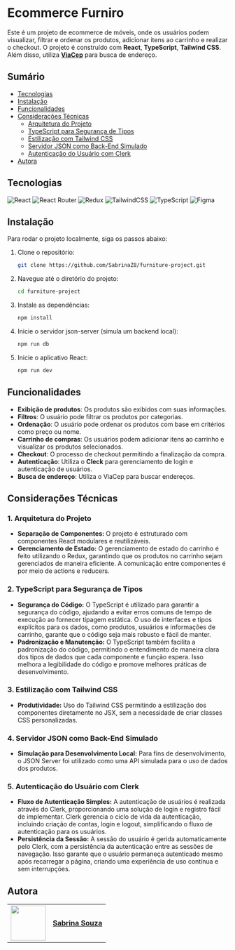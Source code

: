 # Ecommerce Furniro

Este é um projeto de ecommerce de móveis, onde os usuários podem visualizar, filtrar e ordenar os produtos, adicionar itens ao carrinho e realizar o checkout. O projeto é construído com **React**, **TypeScript**, **Tailwind CSS**. Além disso, utiliza [**ViaCep**](https://viacep.com.br/) para busca de endereço.

## Sumário

- [Tecnologias](#tecnologias)
- [Instalação](#instalação)
- [Funcionalidades](#funcionalidades)
- [Considerações Técnicas](#considerações-técnicas)
  - [Arquitetura do Projeto](#1-arquitetura-do-projeto)
  - [TypeScript para Segurança de Tipos](#2-typescript-para-segurança-de-tipos)
  - [Estilização com Tailwind CSS](#3-estilização-com-tailwind-css)
  - [Servidor JSON como Back-End Simulado](#4-servidor-json-como-back-end-simulado)
  - [Autenticação do Usuário com Clerk](#5-autenticação-do-usuário-com-clerk)
- [Autora](#autora)

## Tecnologias

![React](https://img.shields.io/badge/react-%2320232a.svg?style=for-the-badge&logo=react&logoColor=%2361DAFB)
![React Router](https://img.shields.io/badge/React_Router-CA4245?style=for-the-badge&logo=react-router&logoColor=white)
![Redux](https://img.shields.io/badge/redux-%23593d88.svg?style=for-the-badge&logo=redux&logoColor=white)
![TailwindCSS](https://img.shields.io/badge/tailwindcss-%2338B2AC.svg?style=for-the-badge&logo=tailwind-css&logoColor=white)
![TypeScript](https://img.shields.io/badge/typescript-%23007ACC.svg?style=for-the-badge&logo=typescript&logoColor=white)
![Figma](https://img.shields.io/badge/figma-%23F24E1E.svg?style=for-the-badge&logo=figma&logoColor=white)

## Instalação

Para rodar o projeto localmente, siga os passos abaixo:

1. Clone o repositório:
   ```bash
   git clone https://github.com/SabrinaZ8/furniture-project.git
2. Navegue até o diretório do projeto:
   ```bash
   cd furniture-project
3. Instale as dependências:
   ```bash
   npm install
4. Inicie o servidor json-server (simula um backend local):
   ```bash
   npm run db
5. Inicie o aplicativo React:
   ```bash
   npm run dev

## Funcionalidades

- **Exibição de produtos**: Os produtos são exibidos com suas informações.
- **Filtros**: O usuário pode filtrar os produtos por categorias.
- **Ordenação**: O usuário pode ordenar os produtos com base em critérios como preço ou nome.
- **Carrinho de compras**: Os usuários podem adicionar itens ao carrinho e visualizar os produtos selecionados.
- **Checkout**: O processo de checkout permitindo a finalização da compra.
- **Autenticação**: Utiliza o **Cleck** para gerenciamento de login e autenticação de usuários.
- **Busca de endereço**: Utiliza o ViaCep para buscar endereços.

## Considerações Técnicas

### 1. Arquitetura do Projeto
   
- **Separação de Componentes:**
O projeto é estruturado com componentes React modulares e reutilizáveis.
- **Gerenciamento de Estado:**
O gerenciamento de estado do carrinho é feito utilizando o Redux, garantindo que os produtos no carrinho sejam gerenciados de maneira eficiente. A comunicação entre componentes é por meio de actions e reducers.

### 2. TypeScript para Segurança de Tipos
- **Segurança do Código:**
O TypeScript é utilizado para garantir a segurança do código, ajudando a evitar erros comuns de tempo de execução ao fornecer tipagem estática. O uso de interfaces e tipos explícitos para os dados, como produtos, usuários e informações de carrinho, garante que o código seja mais robusto e fácil de manter.
- **Padronização e Manutenção:**
O TypeScript também facilita a padronização do código, permitindo o entendimento de maneira clara dos tipos de dados que cada componente e função espera. Isso melhora a legibilidade do código e promove melhores práticas de desenvolvimento.

### 3. Estilização com Tailwind CSS
- **Produtividade:**
Uso do Tailwind CSS permitindo a estilização dos componentes diretamente no JSX, sem a necessidade de criar classes CSS personalizadas.

### 4. Servidor JSON como Back-End Simulado
- **Simulação para Desenvolvimento Local:**
Para fins de desenvolvimento, o JSON Server foi utilizado como uma API simulada para o uso de dados dos produtos.

### 5. Autenticação do Usuário com Clerk
- **Fluxo de Autenticação Simples:**
A autenticação de usuários é realizada através do Clerk, proporcionando uma solução de login e registro fácil de implementar. Clerk gerencia o ciclo de vida da autenticação, incluindo criação de contas, login e logout, simplificando o fluxo de autenticação para os usuários.
- **Persistência da Sessão:**
A sessão do usuário é gerida automaticamente pelo Clerk, com a persistência da autenticação entre as sessões de navegação. Isso garante que o usuário permaneça autenticado mesmo após recarregar a página, criando uma experiência de uso contínua e sem interrupções.
  

## Autora

<table>
  <tr>
    <td>
      <img width="80px" align="center" src="https://avatars.githubusercontent.com/SabrinaZ8"/>
    </td>
    <td align="left">
      <a href="https://github.com/SabrinaZ8">
         <span><b>Sabrina Souza</b></span>
      </a>
      <br>
    </td>
  </tr>
</table>



